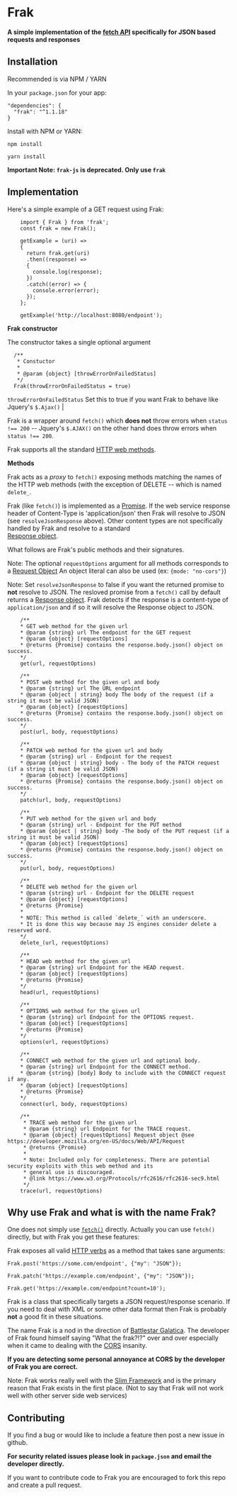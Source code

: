 # Frak

__A simple implementation of the [fetch API](https://developer.mozilla.org/en-US/docs/Web/API/Fetch_API) specifically for JSON based requests and responses__

## Installation 

Recommended is via NPM / YARN

In your `package.json` for your app:

    "dependencies": {
      "frak": "^1.1.18"
    }

Install with NPM or YARN:

    npm install
    
    yarn install

**Important Note: `frak-js` is deprecated. Only use `frak`**

## Implementation

Here's a simple example of a GET request using Frak:

```ecmascript 6
    import { Frak } from 'frak';
    const frak = new Frak();
    
    getExample = (uri) =>
    {  
      return frak.get(uri)
      .then((response) =>
      {
        console.log(response);
      })
      .catch((error) => {
        console.error(error);
      });
    };
    
    getExample('http://localhost:8080/endpoint');
```

**Frak constructor**

The constructor takes a single optional argument

```ecmascript 6
  /**
   * Constuctor
   *
   * @param {object} [throwErrorOnFailedStatus] 
   */
  Frak(throwErrorOnFailedStatus = true)
```

`throwErrorOnFailedStatus` Set this to true if you want Frak to behave like Jquery's `$.Ajax()`                  |

Frak is a wrapper around `fetch()` which **does not** throw errors when `status !== 200` -- 
Jquery's `$.AJAX()` on the other hand does throw errors when `status !== 200`.
  
Frak supports all the standard [HTTP web methods](https://developer.mozilla.org/en-US/docs/Web/HTTP/Methods).

**Methods**

Frak acts as a _proxy_ to `fetch()` exposing methods matching the names of the HTTP web methods 
(with the exception of DELETE -- which is named `delete_`.

Frak (like `fetch()`) is implemented as a [Promise](https://developer.mozilla.org/en-US/docs/Web/JavaScript/Guide/Using_promises).
If the web service response header of Content-Type is 'application/json' then Frak will resolve to JSON (see `resolveJsonResponse` above). 
Other content types are not specifically handled by Frak and resolve to a standard  
[Response object](https://developer.mozilla.org/en-US/docs/Web/API/Response).

What follows are Frak's public methods and their signatures.

Note: The optional `requestOptions` argument for all methods corresponds to a
[Request Object](https://developer.mozilla.org/en-US/docs/Web/API/Request) An object literal can also be used (ex: `{mode: "no-cors"}`)

Note: Set `resolveJsonResponse` to false if you want the returned promise to **not** resolve to JSON. The resloved promise from a `fetch()`
call by default returns a [Response object](https://developer.mozilla.org/en-US/docs/Web/API/Response). Frak detects 
if the response is a content-type of `application/json` and if so it will resolve the Response object to JSON. 

```ecmascript 6
    /**
    * GET web method for the given url
    * @param {string} url The endpoint for the GET request
    * @param {object} [requestOptions]
    * @returns {Promise} contains the response.body.json() object on success.
    */
    get(url, requestOptions)

    /**
    * POST web method for the given url and body
    * @param {string} url The URL endpoint
    * @param {object | string} body The body of the request (if a string it must be valid JSON)
    * @param {object} [requestOptions] 
    * @returns {Promise} contains the response.body.json() object on success.
    */
    post(url, body, requestOptions)

    /**
    * PATCH web method for the given url and body
    * @param {string} url - Endpoint for the request
    * @param {object | string} body - The body of the PATCH request (if a string it must be valid JSON)
    * @param {object} [requestOptions] 
    * @returns {Promise} contains the response.body.json() object on success.
    */
    patch(url, body, requestOptions)

    /**
    * PUT web method for the given url and body
    * @param {string} url - Endpoint for the PUT method
    * @param {object | string} body -The body of the PUT request (if a string it must be valid JSON)
    * @param {object} [requestOptions] 
    * @returns {Promise} contains the response.body.json() object on success.
    */
    put(url, body, requestOptions)

    /**
    * DELETE web method for the given url
    * @param {string} url - Endpoint for the DELETE request
    * @param {object} [requestOptions] 
    * @returns {Promise}
    * 
    * NOTE: This method is called `delete_` with an underscore.
    * It is done this way because may JS engines consider delete a reserved word.
    */
    delete_(url, requestOptions)

    /**
    * HEAD web method for the given url
    * @param {string} url Endpoint for the HEAD request.
    * @param {object} [requestOptions]
    * @returns {Promise}
    */
    head(url, requestOptions)

    /**
    * OPTIONS web method for the given url
    * @param {string} url Endpoint for the OPTIONS request.
    * @param {object} [requestOptions]
    * @returns {Promise}
    */
    options(url, requestOptions)

    /**
    * CONNECT web method for the given url and optional body.
    * @param {string} url Endpoint for the CONNECT method.
    * @param {string} [body] Body to include with the CONNECT request if any.
    * @param {object} [requestOptions] 
    * @returns {Promise}
    */
    connect(url, body, requestOptions)

    /**
     * TRACE web method for the given url
     * @param {string} url Endpoint for the TRACE request.
     * @param {object} [requestOptions] Request object @see https://developer.mozilla.org/en-US/docs/Web/API/Request
     * @returns {Promise}
     * 
     * Note: Included only for completeness. There are potential security exploits with this web method and its
     * general use is discouraged.
     * @link https://www.w3.org/Protocols/rfc2616/rfc2616-sec9.html
     */
    trace(url, requestOptions)
```

## Why use Frak and what is with the name Frak?

One does not simply use [`fetch()`](https://developer.mozilla.org/en-US/docs/Web/API/Fetch_API/Using_Fetch) directly.
Actually you can use `fetch()` directly, but with Frak you get these features:

Frak exposes all valid [HTTP verbs](https://developer.mozilla.org/en-US/docs/Web/HTTP/Methods) as a method that takes sane arguments:

`Frak.post('https://some.com/endpoint', {"my": "JSON"});`

`Frak.patch('https://example.com/endpoint', {"my": "JSON"});`

`Frak.get('https://example.com/endpoint?count=10');`

Frak is a class that specifically targets a JSON request/response scenario.
If you need to deal with XML or some other data format then Frak is probably **not** a good fit in these situations.

The name Frak is a nod in the direction of [Battlestar Galatica](https://en.wikipedia.org/wiki/Frak_(expletive)).
The developer of Frak found himself saying "What the frak?!?" over and over especially when it came to dealing with
the [CORS](https://developer.mozilla.org/en-US/docs/Web/HTTP/CORS) insanity.

__If you are detecting some personal annoyance at CORS by the developer of Frak you are correct.__

Note: Frak works really well with the [Slim Framework](https://www.slimframework.com) and is the primary reason that
      Frak exists in the first place. (Not to say that Frak will not work well with other server side web services)

## Contributing

If you find a bug or would like to include a feature then post a new issue in github.

**For security related issues please look in `package.json` and email the developer directly.**

If you want to contribute code to Frak you are encouraged to fork this repo and create a pull request.
